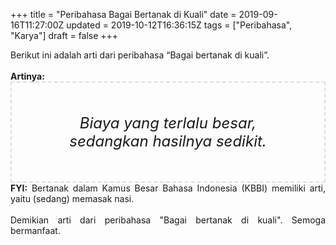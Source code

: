 +++
title = "Peribahasa Bagai Bertanak di Kuali"
date = 2019-09-16T11:27:00Z
updated = 2019-10-12T16:36:15Z
tags = ["Peribahasa", "Karya"]
draft = false
+++

<div dir="ltr" style="text-align: left;" trbidi="on"><div style="text-align: justify;">Berikut ini adalah arti dari peribahasa “Bagai bertanak di kuali”.</div><br /><div style="text-align: justify;"><b>Artinya:</b></div><div style="border: 2px dashed #ddd; font-size: 24px; height: auto; margin: 0 auto; padding: 50px; text-align: center; width: auto;"><i>Biaya yang terlalu besar, sedangkan hasilnya sedikit.</i></div><div style="text-align: justify;"><b>FYI:</b> Bertanak dalam Kamus Besar Bahasa Indonesia (KBBI) memiliki arti, yaitu (sedang) memasak nasi.<br /><br /></div><div style="text-align: justify;">Demikian arti dari peribahasa "Bagai bertanak di kuali". Semoga bermanfaat.</div></div>
